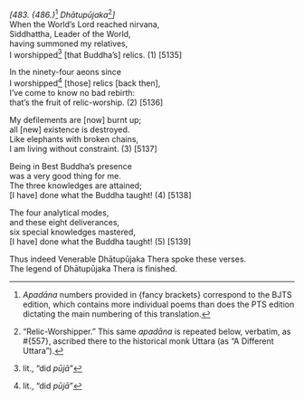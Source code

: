 *\[483. {486.}*[^1] *Dhātupūjaka*[^2]*\]*  
When the World’s Lord reached nirvana,  
Siddhattha, Leader of the World,  
having summoned my relatives,  
I worshipped[^3] \[that Buddha’s\] relics. (1) \[5135\]

In the ninety-four aeons since  
I worshipped[^4] \[those\] relics \[back then\],  
I’ve come to know no bad rebirth:  
that’s the fruit of relic-worship. (2) \[5136\]

My defilements are \[now\] burnt up;  
all \[new\] existence is destroyed.  
Like elephants with broken chains,  
I am living without constraint. (3) \[5137\]

Being in Best Buddha’s presence  
was a very good thing for me.  
The three knowledges are attained;  
\[I have\] done what the Buddha taught! (4) \[5138\]

The four analytical modes,  
and these eight deliverances,  
six special knowledges mastered,  
\[I have\] done what the Buddha taught! (5) \[5139\]

Thus indeed Venerable Dhātupūjaka Thera spoke these verses.  
The legend of Dhātupūjaka Thera is finished.

[^1]: *Apadāna* numbers provided in {fancy brackets} correspond to the BJTS edition, which contains more individual poems than does the PTS edition dictating the main numbering of this translation.

[^2]: “Relic-Worshipper.” This same *apadāna* is repeated below, verbatim, as \#{557}, ascribed there to the historical monk Uttara (as “A Different Uttara”).

[^3]: lit., “did *pūjā*”

[^4]: lit., “did *pūjā*”
